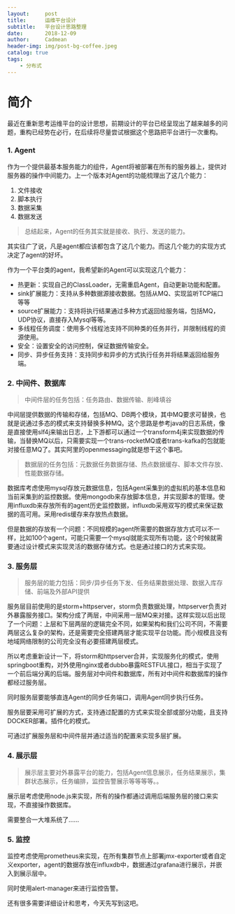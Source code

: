```yaml
---
layout:     post
title:      运维平台设计
subtitle:   平台设计思路整理
date:       2018-12-09
author:     Cadmean
header-img: img/post-bg-coffee.jpeg
catalog: true
tags:
    - 分布式
---
```


# 简介

最近在重新思考运维平台的设计思想，前期设计的平台已经呈现出了越来越多的问题，重构已经势在必行，在后续将尽量尝试根据这个思路把平台进行一次重构。

### 1. Agent

作为一个提供最基本服务能力的组件，Agent将被部署在所有的服务器上，提供对服务器的操作中间能力。上一个版本对Agent的功能梳理出了这几个能力：
1. 文件接收
2. 脚本执行
3. 数据采集
4. 数据发送

>总结起来，Agent的任务其实就是接收、执行、发送的能力。

其实往广了说，凡是agent都应该都包含了这几个能力。而这几个能力的实现方式决定了agent的好坏。

作为一个平台类的agent，我希望新的Agent可以实现这几个能力：

- 热更新：实现自己的ClassLoader，无需重启Agent，自动更新功能和配置。
- sink扩展能力：支持从多种数据源接收数据。包括从MQ、实现监听TCP端口等等
- source扩展能力：支持将执行结果通过多种方式返回给服务端，包括MQ，UDP协议，直接存入Mysql等等。
- 多线程任务调度：使用多个线程池支持不同种类的任务并行，并限制线程的资源使用。
- 安全：设置安全的访问控制，保证数据传输安全。
- 同步、异步任务支持：支持同步和异步的方式执行任务并将结果返回给服务端。

### 2. 中间件、数据库
>中间件层的任务包括：任务路由、数据传输、削峰填谷

中间层提供数据的传输和存储，包括MQ、DB两个模块，其中MQ要求可替换，也就是说通过多态的模式来支持替换多种MQ。这个思路是参考java的日志系统，像是直接使用slf4j来输出日志，上下游都可以通过一个transform4j来实现数据的传输，当替换MQ以后，只需要实现一个trans-rocketMQ或者trans-kafka的包就能对接任意MQ了。其实阿里的openmessaging就是想干这个事吧。

>数据层的任务包括：元数据任务数据存储、热点数据缓存、脚本文件存放、性能数据存储。

数据库考虑使用mysql存放元数据信息，包括Agent采集到的虚拟机的基本信息和当前采集到的监控数据。使用mongodb来存放脚本信息，并实现脚本的管理。使用influxdb来存放所有的agent历史监控数据，influxdb采用双写的模式来保证数据的高可用。采用redis缓存来存放热点数据。

但是数据的存放有一个问题：不同规模的agent所需要的数据存放方式可以不一样，比如100个agent，可能只需要一个mysql就能实现所有功能，这个时候就需要通过设计模式来实现灵活的数据存储方式。也是通过接口的方式来实现。

### 3. 服务层

>服务层的能力包括：同步/异步任务下发、任务结果数据处理、数据入库存储、前端及外部API提供

服务层目前使用的是storm+httpserver，storm负责数据处理，httpserver负责对外暴露服务接口。架构分成了两层，中间采用一层MQ来对接。这样实现以后出现了一个问题：上层和下层两层的逻辑完全不同，如果架构和我们公司不同，不需要两层这么复杂的架构，还是需要完全搭建两层才能实现平台功能。而小规模且没有地域网络限制的公司完全没有必要搭建两层模式。

所以考虑重新设计一下，将storm和httpserver合并，实现服务化的模式，使用springboot重构，对外使用nginx或者dubbo暴露RESTFUL接口，相当于实现了一个前后端分离的后端。服务层对中间件和数据库，所有对中间件和数据库的操作都经过服务层。

同时服务层要能够直连Agent的同步任务端口，调用Agent同步执行任务。

服务层要采用可扩展的方式，支持通过配置的方式来实现全部或部分功能，且支持DOCKER部署。插件化的模式。

可通过扩展服务层和中间件层并通过适当的配置来实现多层扩展。

### 4. 展示层

>展示层主要对外暴露平台的能力，包括Agent信息展示，任务结果展示，集群状态展示，任务编排，监控告警展示等等等等。。

展示层考虑使用node.js来实现，所有的操作都通过调用后端服务层的接口来实现，不直接操作数据库。

需要整合一大堆系统了……

### 5. 监控

监控考虑使用prometheus来实现，在所有集群节点上部署jmx-exporter或者自定义exporter，agent的数据存放在influxdb中，数据通过grafana进行展示，并嵌入到展示层中。

同时使用alert-manager来进行监控告警。


还有很多需要详细设计和思考，今天先写到这吧。